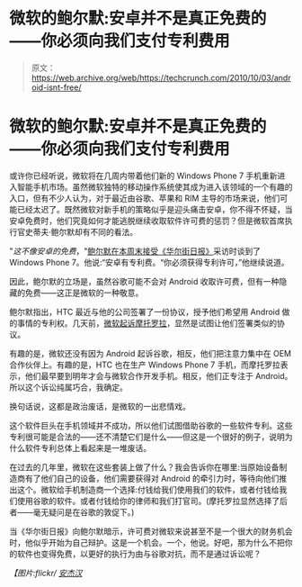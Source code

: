 # 微软的鲍尔默:安卓并不是真正免费的——你必须向我们支付专利费用

> 原文：<https://web.archive.org/web/https://techcrunch.com/2010/10/03/android-isnt-free/>

# 微软的鲍尔默:安卓并不是真正免费的——你必须向我们支付专利费用

或许你已经听说，微软将在几周内带着他们新的 Windows Phone 7 手机重新进入智能手机市场。虽然微软独特的移动操作系统使其成为进入该领域的一个有趣的入口，但有不少人认为，对于最近由谷歌、苹果和 RIM 主导的市场来说，他们可能已经太迟了。既然微软对新手机的策略似乎是迎头痛击安卓，你不得不怀疑，当安卓免费时，他们究竟如何才能逃脱继续收取软件许可费的惩罚？但是微软首席执行官史蒂夫·鲍尔默却有不同的看法。

"*这不像安卓的免费*，"[鲍尔默在本周末接受《华尔街日报》](https://web.archive.org/web/20230131004501/http://online.wsj.com/article/SB10001424052748703466104575529861668829040.html)采访时谈到了 Windows Phone 7。他说:“安卓有专利费。“你必须获得专利许可，”他继续说道。

因此，鲍尔默的立场是，虽然谷歌可能不会对 Android 收取许可费，但有一种隐藏的免费——这正是微软的一种敬意。

鲍尔默指出，HTC 最近与他的公司签署了一份协议，授予他们希望用 Android 做的事情的专利权。几天前，[微软起诉摩托罗拉](https://web.archive.org/web/20230131004501/https://techcrunch.com/2010/10/01/android-lawsuits/)，显然是试图让他们签署类似的协议。

有趣的是，微软还没有因为 Android 起诉谷歌，相反，他们把注意力集中在 OEM 合作伙伴上。有趣的是，HTC 也在生产 Windows Phone 7 手机，而摩托罗拉表示，他们最早要到明年才会与微软合作开发手机。相反，他们正专注于 Android。所以这个诉讼纯属巧合，我确定。

换句话说，这都是政治废话，是微软的一出悲情戏。

这个软件巨头在手机领域并不成功，所以他们试图借助谷歌的一些软件专利。这些专利很可能是合法的——还不清楚它们是什么——但这是一个很好的例子，说明为什么软件专利总体上看起来是一堆废话。

在过去的几年里，微软在这些套装上做了什么？我会告诉你在哪里:当原始设备制造商有了他们自己的设备，他们需要获得对 Android 的牵引力时，等待向他们推出这个。微软给手机制造商一个选择:付钱给我们使用我们的软件，或者付钱给我们使用谷歌的软件。或者付钱给你的律师和我们打官司。(摩托罗拉显然选择了后者——毫无疑问是在谷歌的敦促下。)

当《华尔街日报》向鲍尔默暗示，许可费对微软来说甚至不是一个很大的财务机会时，他似乎开始为自己辩护。这是一个机会。一个，他说。好吧，那为什么不把你的软件也变得免费，以更好的执行为由与谷歌对抗，而不是通过诉讼呢？

*【图片:flickr/ [安杰汉](https://web.archive.org/web/20230131004501/http://www.flickr.com/photos/tuxmaniac/4360919590/)*